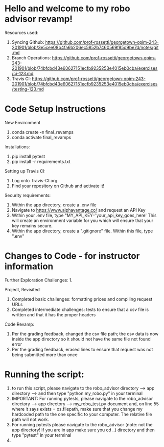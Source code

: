 # Hello and welcome to my robo advisor revamp!

Resources used: 
1. Syncing Github: https://github.com/prof-rossetti/georgetown-opim-243-201901/blob/3e5cee08b4fa6b206ec5852b7460569f85d9be7d/notes/git.md
2. Branch Operations: https://github.com/prof-rossetti/georgetown-opim-243-201901/blob/74bfcbd43e60627151ecfb9235253e4015eb0cba/exercises/ci-123.md
3. Travis CI: https://github.com/prof-rossetti/georgetown-opim-243-201901/blob/74bfcbd43e60627151ecfb9235253e4015eb0cba/exercises/testing-123.md

# Code Setup Instructions
New Environment
1. conda create -n final_revamps
2. conda activate final_revamps

Installations: 
1. pip install pytest
2. pip install -r requirements.txt

Setting up Travis CI:
1. Log onto Travis-CI.org
2. Find your repository on Github and activate it!

Security requirements:
1. Within the app directory, create a .env file
2. Navigate to https://www.alphavantage.co/ and request an API Key
3. Within your .env file, type "MY_API_KEY='your_api_key_goes_here' This will create an environment variable for you which will ensure that your key remains secure.
3. Within the app directory, create a ".gitignore" file. Within this file, type ".env"

# Changes to Code - for instructor information
Further Exploration Challenges:
1.  

Project, Revisited
1.  Completed basic challenges: formatting prices and compiling request URLs
2. Completed intermediate challenges: tests to ensure that a csv file is written and that it has the proper headers

Code Revamp:
1.  Per the grading feedback, changed the csv file path; the csv data is now inside the app directory so it should not have the same file not found error
2. Per the grading feedback, erased lines to ensure that request was not being submitted more than once 

# Running the script: 
1. to run this script, please navigate to the robo_advisor directory --> app directory --> and then type "python my_robo.py" in your terminal 
2. IMPORTANT: For running pytests, please navigate to the robo_advisor directory --> app directory --> my_robo_test.py document and, on line 55 where it says exists = os.filepath, make sure that you change my hardcoded path to the one specific to your computer. The relative file path will not work. 
3. For running pytests please navigate to the robo_advisor (note: not the app directory! If you are in app make sure you cd ..) directory and then type "pytest" in your terminal
3. 
